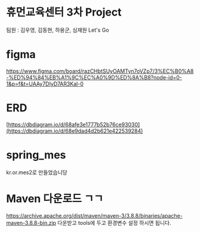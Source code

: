 # 휴먼교육센터 3차 Project
팀원 : 김우영, 김동현, 하용군, 심재원 Let's Go
# figma
https://www.figma.com/board/razCHbtSUyOAMTyn7oVZp7/3%EC%B0%A8-%ED%94%84%EB%A1%9C%EC%A0%9D%ED%8A%B8?node-id=0-1&p=f&t=UAAy7DIyD7AR3Kal-0
# ERD
[https://dbdiagram.io/d/68afe3e1777b52b76ce93030](https://dbdiagram.io/d/68e9dad4d2b621e422539284)
# spring_mes
kr.or.mes2로 만들었습니당
# Maven 다운로드 ㄱㄱ
https://archive.apache.org/dist/maven/maven-3/3.8.8/binaries/apache-maven-3.8.8-bin.zip
다운받고 tools에 두고 환경변수 설정 하시면 됩니다.
